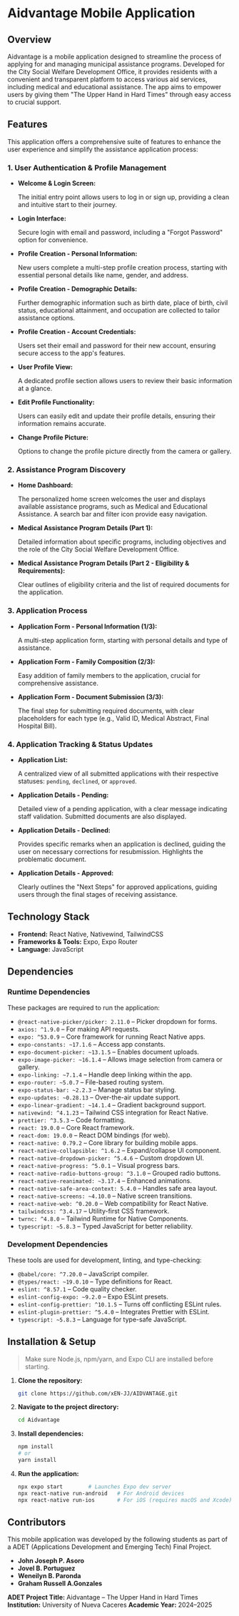 # Aidvantage Mobile Application

## Overview

Aidvantage is a mobile application designed to streamline the process of applying for and managing municipal assistance programs. Developed for the City Social Welfare Development Office, it provides residents with a convenient and transparent platform to access various aid services, including medical and educational assistance. The app aims to empower users by giving them "The Upper Hand in Hard Times" through easy access to crucial support.

## Features

This application offers a comprehensive suite of features to enhance the user experience and simplify the assistance application process:

### 1. User Authentication & Profile Management

* **Welcome & Login Screen:**
  
    The initial entry point allows users to log in or sign up, providing a clean and intuitive start to their journey.

* **Login Interface:**

    Secure login with email and password, including a "Forgot Password" option for convenience.

* **Profile Creation - Personal Information:**

    New users complete a multi-step profile creation process, starting with essential personal details like name, gender, and address.

* **Profile Creation - Demographic Details:**

    Further demographic information such as birth date, place of birth, civil status, educational attainment, and occupation are collected to tailor assistance options.

* **Profile Creation - Account Credentials:**

    Users set their email and password for their new account, ensuring secure access to the app's features.

* **User Profile View:**

    A dedicated profile section allows users to review their basic information at a glance.

* **Edit Profile Functionality:**

    Users can easily edit and update their profile details, ensuring their information remains accurate.

* **Change Profile Picture:**
 
    Options to change the profile picture directly from the camera or gallery.

### 2. Assistance Program Discovery

* **Home Dashboard:**

    The personalized home screen welcomes the user and displays available assistance programs, such as Medical and Educational Assistance. A search bar and filter icon provide easy navigation.

* **Medical Assistance Program Details (Part 1):**

    Detailed information about specific programs, including objectives and the role of the City Social Welfare Development Office.

* **Medical Assistance Program Details (Part 2 - Eligibility & Requirements):**

    Clear outlines of eligibility criteria and the list of required documents for the application.

### 3. Application Process

* **Application Form - Personal Information (1/3):**

    A multi-step application form, starting with personal details and type of assistance.

* **Application Form - Family Composition (2/3):**

    Easy addition of family members to the application, crucial for comprehensive assistance.

* **Application Form - Document Submission (3/3):**

    The final step for submitting required documents, with clear placeholders for each type (e.g., Valid ID, Medical Abstract, Final Hospital Bill).

### 4. Application Tracking & Status Updates

* **Application List:**

    A centralized view of all submitted applications with their respective statuses: `pending`, `declined`, or `approved`.

* **Application Details - Pending:**

    Detailed view of a pending application, with a clear message indicating staff validation. Submitted documents are also displayed.

* **Application Details - Declined:**

    Provides specific remarks when an application is declined, guiding the user on necessary corrections for resubmission. Highlights the problematic document.

* **Application Details - Approved:**

    Clearly outlines the "Next Steps" for approved applications, guiding users through the final stages of receiving assistance.

## Technology Stack

* **Frontend:** React Native, Nativewind, TailwindCSS
* **Frameworks & Tools:** Expo, Expo Router
* **Language:** JavaScript

## Dependencies

### Runtime Dependencies

These packages are required to run the application:

- `@react-native-picker/picker: 2.11.0` – Picker dropdown for forms.
- `axios: ^1.9.0` – For making API requests.
- `expo: ^53.0.9` – Core framework for running React Native apps.
- `expo-constants: ~17.1.6` – Access app constants.
- `expo-document-picker: ~13.1.5` – Enables document uploads.
- `expo-image-picker: ~16.1.4` – Allows image selection from camera or gallery.
- `expo-linking: ~7.1.4` – Handle deep linking within the app.
- `expo-router: ~5.0.7` – File-based routing system.
- `expo-status-bar: ~2.2.3` – Manage status bar styling.
- `expo-updates: ~0.28.13` – Over-the-air update support.
- `expo-linear-gradient: ~14.1.4` – Gradient background support.
- `nativewind: ^4.1.23` – Tailwind CSS integration for React Native.
- `prettier: ^3.5.3` – Code formatting.
- `react: 19.0.0` – Core React framework.
- `react-dom: 19.0.0` – React DOM bindings (for web).
- `react-native: 0.79.2` – Core library for building mobile apps.
- `react-native-collapsible: ^1.6.2` – Expand/collapse UI component.
- `react-native-dropdown-picker: ^5.4.6` – Custom dropdown UI.
- `react-native-progress: ^5.0.1` – Visual progress bars.
- `react-native-radio-buttons-group: ^3.1.0` – Grouped radio buttons.
- `react-native-reanimated: ~3.17.4` – Enhanced animations.
- `react-native-safe-area-context: 5.4.0` – Handles safe area layout.
- `react-native-screens: ~4.10.0` – Native screen transitions.
- `react-native-web: ^0.20.0` – Web compatibility for React Native.
- `tailwindcss: ^3.4.17` – Utility-first CSS framework.
- `twrnc: ^4.8.0` – Tailwind Runtime for Native Components.
- `typescript: ~5.8.3` – Typed JavaScript for better reliability.

### Development Dependencies

These tools are used for development, linting, and type-checking:

- `@babel/core: ^7.20.0` – JavaScript compiler.
- `@types/react: ~19.0.10` – Type definitions for React.
- `eslint: ^8.57.1` – Code quality checker.
- `eslint-config-expo: ~9.2.0` – Expo ESLint presets.
- `eslint-config-prettier: ^10.1.5` – Turns off conflicting ESLint rules.
- `eslint-plugin-prettier: ^5.4.0` – Integrates Prettier with ESLint.
- `typescript: ~5.8.3` – Language for type-safe JavaScript.

## Installation & Setup

> Make sure Node.js, npm/yarn, and Expo CLI are installed before starting.

1. **Clone the repository:**
    ```bash
    git clone https://github.com/xEN-JJ/AIDVANTAGE.git
    ```

2. **Navigate to the project directory:**
    ```bash
    cd Aidvantage
    ```

3. **Install dependencies:**
    ```bash
    npm install
    # or
    yarn install
    ```

4. **Run the application:**
    ```bash
    npx expo start        # Launches Expo dev server
    npx react-native run-android   # For Android devices
    npx react-native run-ios       # For iOS (requires macOS and Xcode)
    ```

## Contributors

This mobile application was developed by the following students as part of a ADET (Applications Development and Emerging Tech) Final Project.

- **John Joseph P. Asoro**
- **Jovel B. Portuguez**
- **Weneilyn B. Paronda**
- **Graham Russell A.Gonzales**

**ADET Project Title:** Aidvantage – The Upper Hand in Hard Times  
**Institution:** University of Nueva Caceres
**Academic Year:** 2024–2025
